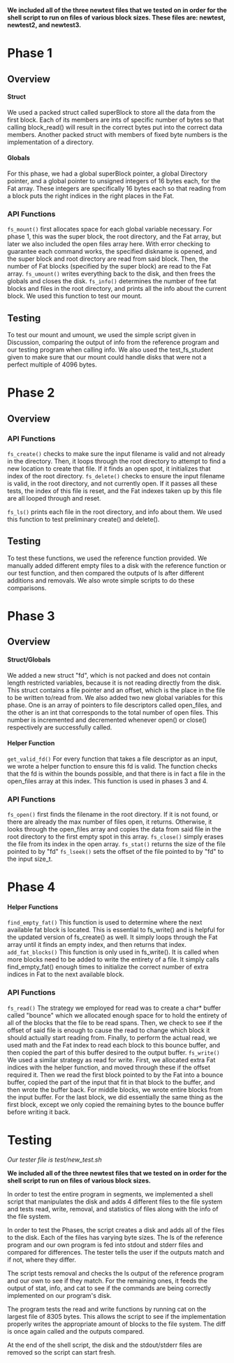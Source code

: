 ﻿**We included all of the three newtest files that we tested on in order 
for the shell script to run on files of various block sizes. These files are: newtest, newtest2, and newtest3.**

# Phase 1
## Overview
#### Struct
We used a packed struct called superBlock to store all the data from the 
first block. Each of its members are ints of specific number of bytes so 
that calling block_read() will result in the correct bytes put into the 
correct data members. Another packed struct with members of fixed byte 
numbers is the implementation of a directory.
#### Globals
For this phase, we had a global superBlock pointer, a global Directory 
pointer, and a global pointer to unsigned integers of 16 bytes each, for 
the Fat array. These integers are specifically 16 bytes each so that 
reading from a block puts the right indices in the right places in the Fat.
### API Functions
`fs_mount()` first allocates space for each global variable necessary. For 
phase 1, this was the super block, the root directory, and the Fat array, 
but later we also included the open files array here. With error checking 
to guarantee each command works, the specified diskname is opened, and the 
super block and root directory are read from said block. Then, the number 
of Fat blocks (specified by the super block) are read to the Fat array.
`fs_umount()` writes everything back to the disk, and then frees the 
globals and closes the disk.
`fs_info()` determines the number of free fat blocks and files in the root 
directory, and prints all the info about the current block. We used this 
function to test our mount.
## Testing

To test our mount and umount, we used the simple script given in Discussion,
comparing the output of info from the reference program and our testing 
program when calling info. We also used the test_fs_student given to make 
sure that our mount could handle disks that were not a perfect multiple of 
4096 bytes. 
# Phase 2
## Overview
### API Functions
`fs_create()` checks to make sure the input filename is valid and not 
already in the directory. Then, it loops through the root directory to 
attempt to find a new location to create that file. If it finds an open 
spot, it initializes that index of the root directory.
`fs_delete()` checks to ensure the input filename is valid, in the root 
directory, and not currently open. If it passes all these tests, the index 
of this file is reset, and the Fat indexes taken up by this file are all 
looped through and reset.

`fs_ls()` prints each file in the root directory, and info about them. We 
used this function to test preliminary create() and delete().
## Testing
To test these functions, we used the reference function provided. We 
manually added different empty files to a disk with the reference function 
or our test function, and then compared the outputs of ls after different 
additions and removals. We also wrote simple scripts to do these 
comparisons.
# Phase 3
## Overview
#### Struct/Globals
We added a new struct "fd", which is not packed and does not contain length 
restricted variables, because it is not reading directly from the disk. 
This struct contains a file pointer and an offset, which is the place in 
the file to be written to/read from. 
We also added two new global variables for this phase. One is an array of 
pointers to file descriptors called open_files, and the other is an int 
that corresponds to the total number of open files. This number is 
incremented and decremented whenever open() or close() respectively are 
successfully called.
#### Helper Function
`get_valid_fd()` For every function that takes a file descriptor as an 
input, we wrote a helper function to ensure this fd is valid. The function 
checks that the fd is within the bounds possible, and that there is in fact 
a file in the open_files array at this index. This function is used in 
phases 3 and 4.
### API Functions
`fs_open()` first finds the filename in the root directory. If it is not 
found, or there are already the max number of files open, it returns. 
Otherwise, it looks through the open_files array and copies the data from 
said file in the root directory to the first empty spot in this array.
`fs_close()` simply erases the file from its index in the open array.
`fs_stat()` returns the size of the file pointed to by "fd"
`fs_lseek()` sets the offset of the file pointed to by "fd" to the input 
size_t.

# Phase 4

#### Helper Functions
`find_empty_fat()` This function is used to determine where the next 
available fat block is located. This is essential to fs_write() and is 
helpful for the updated version of fs_create() as well. It simply loops 
through the Fat array until it finds an empty index, and then returns that 
index.
`add_fat_blocks()` This function is only used in fs_write(). It is called 
when more blocks need to be added to write the entirety of a file. It 
simply calls find_empty_fat() enough times to initialize the correct number 
of extra indices in Fat to the next available block.
### API Functions
`fs_read()` The strategy we employed for read was to create a char* buffer 
called "bounce" which we allocated enough space for to hold the entirety of 
all of the blocks that the file to be read spans. Then, we check to see if 
the offset of said file is enough to cause the read to change which block 
it should actually start reading from. Finally, to perform the actual read, 
we used math and the Fat index to read each block to this bounce buffer, 
and then copied the part of this buffer desired to the output buffer.
`fs_write()` We used a similar strategy as read for write. First, we 
allocated extra Fat indices with the helper function, and moved through 
these if the offset required it. Then we read the first block pointed to by 
the Fat into a bounce buffer, copied the part of the input that fit in that 
block to the buffer, and then wrote the buffer back. For middle blocks, we 
wrote entire blocks from the input buffer. For the last block, we did 
essentially the same thing as the first block, except we only copied the 
remaining bytes to the bounce buffer before writing it back.

# Testing 
*Our tester file is test/new_test.sh*

**We included all of the three newtest files that we tested on in order 
for the shell script to run on files of various block sizes.**

In order to test the entire program in segments, we implemented a shell 
script that manipulates the disk and adds 4 different files to the file 
system and tests read, write, removal, and statistics of files along with 
the info of the file system.

In order to test the Phases, the script creates a disk and adds all of the 
files to the disk. Each of the files has varying byte sizes. The ls of the 
reference program and our own program is fed into stdout and stderr files 
and compared for differences. The tester tells the user if the outputs 
match and if not, where they differ. 

The script tests removal and checks the ls output of the reference program 
and our own to see if they match. For the remaining ones, it feeds the 
output of stat, info, and cat to see if the commands are being correctly 
implemented on our program's disk. 

The program tests the read and write functions by running cat on the 
largest file of 8305 bytes. This allows the script to see if the 
implementation properly writes the appropriate amount of blocks to the file 
system. The diff is once again called and the outputs compared. 

At the end of the shell script, the disk and the stdout/stderr files are 
removed so the script can start fresh.